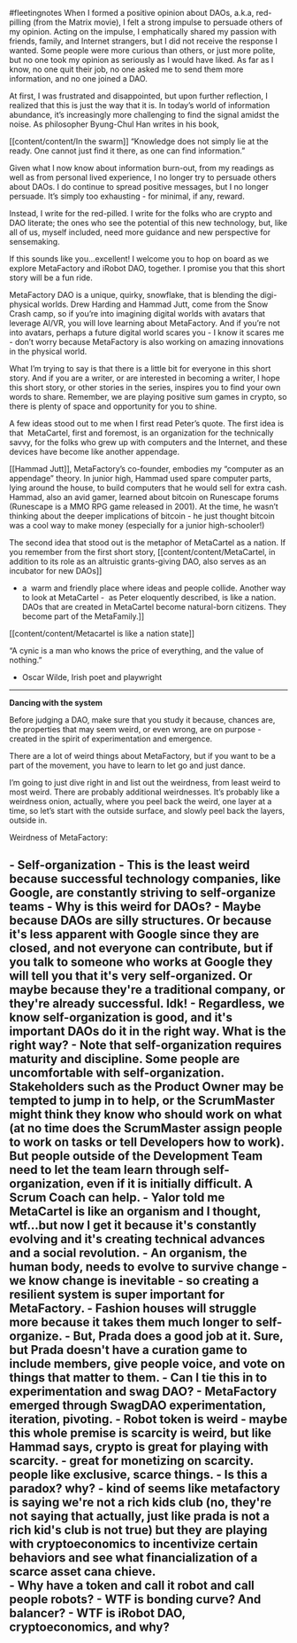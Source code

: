 #fleetingnotes 
When I formed a positive opinion about DAOs, a.k.a, red-pilling (from the Matrix movie), I felt a strong impulse to persuade others of my opinion. Acting on the impulse, I emphatically shared my passion with friends, family, and Internet strangers, but I did not receive the response I wanted. Some people were more curious than others, or just more polite, but no one took my opinion as seriously as I would have liked. As far as I know, no one quit their job, no one asked me to send them more information, and no one joined a DAO. 

At first, I was frustrated and disappointed, but upon further reflection, I realized that this is just the way that it is. In today’s world of information abundance, it’s increasingly more challenging to find the signal amidst the noise. As philosopher Byung-Chul Han writes in his book,

[[content/content/In the swarm]]
	“Knowledge does not simply lie at the ready. One cannot just find it there, as one can find information.”

Given what I now know about information burn-out, from my readings as well as from personal lived experience, I no longer try to persuade others about DAOs. I do continue to spread positive messages, but I no longer persuade. It’s simply too exhausting - for minimal, if any, reward. 

Instead, I write for the red-pilled. I write for the folks who are crypto and DAO literate; the ones who see the potential of this new technology, but, like all of us, myself included, need more guidance and new perspective for sensemaking. 

If this sounds like you…excellent! I welcome you to hop on board as we explore MetaFactory and iRobot DAO, together. I promise you that this short story will be a fun ride.

MetaFactory DAO is a unique, quirky, snowflake, that is blending the digi-physical worlds. Drew Harding and Hammad Jutt, come from the Snow Crash camp, so if you’re into imagining digital worlds with avatars that leverage AI/VR, you will love learning about MetaFactory. And if you’re not into avatars, perhaps a future digital world scares you - I know it scares me - don’t worry because MetaFactory is also working on amazing innovations in the physical world. 

What I’m trying to say is that there is a little bit for everyone in this short story. And if you are a writer, or are interested in becoming a writer, I hope this short story, or other stories in the series, inspires you to find your own words to share. Remember, we are playing positive sum games in crypto, so there is plenty of space and opportunity for you to shine. 

A few ideas stood out to me when I first read Peter’s quote. The first idea is that  MetaCartel, first and foremost, is an organization for the technically savvy, for the folks who grew up with computers and the Internet, and these devices have become like another appendage. 

[[Hammad Jutt]], MetaFactory’s co-founder, embodies my “computer as an appendage” theory. In junior high, Hammad used spare computer parts, lying around the house, to build computers that he would sell for extra cash. Hammad, also an avid gamer, learned about bitcoin on Runescape forums (Runescape is a MMO RPG game released in 2001). At the time, he wasn’t thinking about the deeper implications of bitcoin - he just thought bitcoin was a cool way to make money (especially for a junior high-schooler!)

  The second idea that stood out is the metaphor of MetaCartel as a nation. If you remember from the first short story, [[content/content/MetaCartel, in addition to its role as an altruistic grants-giving DAO, also serves as an incubator for new DAOs]]
  
  - a  warm and friendly place where ideas and people collide. Another way to look at MetaCartel -  as Peter eloquently described, is like a nation. DAOs that are created in MetaCartel become natural-born citizens. They become part of the MetaFamily.]] 

  [[content/content/Metacartel is like a nation state]]

  “A cynic is a man who knows the price of everything, and the value of nothing.”
- Oscar Wilde, Irish poet and playwright
------------------------------------
**Dancing with the system**

Before judging a DAO, make sure that you study it because, chances are, the properties that may seem weird, or even wrong, are on purpose - created in the spirit of experimentation and emergence. 

There are a lot of weird things about MetaFactory, but if you want to be a part of the movement, you have to learn to let go and just dance. 

I’m going to just dive right in and list out the weirdness, from least weird to most weird. There are probably additional weirdnesses. It’s probably like a weirdness onion, actually, where you peel back the weird, one layer at a time, so let’s start with the outside surface, and slowly peel back the layers, outside in. 

Weirdness of MetaFactory: 

**- Self-organization 
	- This is the least weird because successful technology companies, like Google, are constantly striving to self-organize teams**
		- Why is this weird for DAOs? 
			- Maybe because DAOs are silly structures. Or because it's less apparent with Google since they are closed, and not everyone can contribute, but if you talk to someone who works at Google they will tell you that it's very self-organized. Or maybe because they're a traditional company, or they're already successful. Idk!
		- Regardless, we know self-organization is good, and it's important DAOs do it in the right way. What is the right way? 
			- **Note that self-organization requires maturity and discipline. Some people are uncomfortable with self-organization. Stakeholders such as the Product Owner may be tempted to jump in to help, or the ScrumMaster might think they know who should work on what (at no time does the ScrumMaster assign people to work on tasks or tell Developers how to work). But people outside of the Development Team need to let the team learn through self-organization, even if it is initially difficult. A Scrum Coach can help.**
		- Yalor told me MetaCartel is like an organism and I thought, wtf...but now I get it because it's constantly evolving and it's creating technical advances and a social revolution. 
			- An organism, the human body, needs to evolve to survive change - we know change is inevitable - so creating a resilient system is super important for MetaFactory. 
			**- Fashion houses will struggle more because it takes them much longer to self-organize.** 
				- But, Prada does a good job at it. Sure, but Prada doesn't have a curation game to include members, give people voice, and vote on things that matter to them. 
				- Can I tie this in to experimentation and swag DAO?
					- MetaFactory emerged through SwagDAO experimentation, iteration, pivoting. 
	- Robot token is weird
	- maybe this whole premise is scarcity is weird, but like Hammad says, crypto is great for playing with scarcity. 
		- great for monetizing on scarcity. people like exclusive, scarce things. 
		- Is this a paradox? why?
			- kind of seems like metafactory is saying we're not a rich kids club (no, they're not saying that actually, just like prada is not a rich kid's club is not true) but they are playing with cryptoeconomics to incentivize certain behaviors and see what financialization of a scarce asset cana chieve.  
	- Why have a token and call it robot and call people robots? 
	- WTF is bonding curve? And balancer?
	- WTF is iRobot DAO, cryptoeconomics, and why?
- 